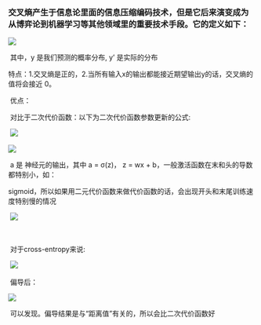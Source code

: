 ### 交叉熵产生于信息论里面的信息压缩编码技术，但是它后来演变成为从博弈论到机器学习等其他领域里的重要技术手段。它的定义如下：

![](https://pic4.zhimg.com/80/v2-8cd1c428c096608e38c46dc0b5433798_hd.jpg)

​							其中，y 是我们预测的概率分布, y’ 是实际的分布

​		特点：1.交叉熵是正的，2.当所有输入x的输出都能接近期望输出y的话，交叉熵的值将会接近 0。

​		优点：

​		对比于二次代价函数：以下为二次代价函数参数更新的公式:

​		                				![](https://pic1.zhimg.com/80/v2-527975d183e4d89e4b918086e4d9b75d_hd.jpg)

![](https://pic1.zhimg.com/80/v2-4d7a9b7d68a8893ddc6d0d75ba082fe9_hd.jpg)

​		a 是 神经元的输出，其中 a = σ(z)， z = wx + b，一般激活函数在末和头的导数都特别小，如：     

​       sigmoid，所以如果用二元代价函数来做代价函数的话，会出现开头和末尾训练速度特别慢的情况

​	 					![](https://pic3.zhimg.com/80/v2-e380672ebecf809c6edc79a9f692804b_hd.jpg)

​		

​		对于cross-entropy来说:

​		![](https://pic4.zhimg.com/80/v2-c5cfad423e9cdf6e3348411b8cebad34_hd.jpg)

​		偏导后：

![](https://pic2.zhimg.com/80/v2-8418217157122a69cb3f752ea1af4bb4_hd.jpg)

​		可以发现。偏导结果是与“距离值”有关的，所以会比二次代价函数好
